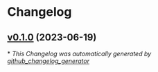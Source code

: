 # Changelog

## [v0.1.0](https://github.com/lonegunmanb/terraform-lonegunmanb-public-ip/tree/v0.1.0) (2023-06-19)



\* *This Changelog was automatically generated by [github_changelog_generator](https://github.com/github-changelog-generator/github-changelog-generator)*

